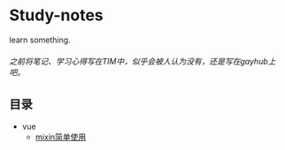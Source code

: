 # Study-notes
learn something.

###### 之前将笔记、学习心得写在TIM中，似乎会被人认为没有，还是写在gayhub上吧。

## 目录

- vue
  - [mixin简单使用](vue/minxin.md)
